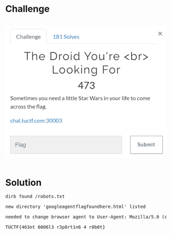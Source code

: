 # Challenge #
<br>![alt text](web5.png)
<br><br>
# Solution #
<pre>
dirb found /robots.txt

new directory 'googleagentflagfoundhere.html' listed

needed to change browser agent to User-Agent: Mozilla/5.0 (compatible; Googlebot/2.1; +http://www.google.com/bot.html)

TUCTF{463nt_6006l3_r3p0rt1n6_4_r0b0t}
</pre>

